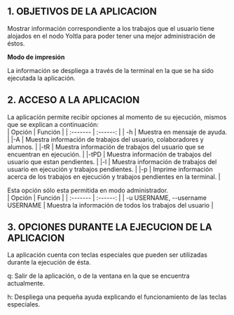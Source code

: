 
## 1. OBJETIVOS DE LA APLICACION

Mostrar información correspondiente a los trabajos que el usuario tiene alojados en el nodo Yoltla para poder tener una mejor administración de éstos. 

**Modo de impresión**

La información se despliega a través de la terminal en la que se ha sido ejecutada la aplicación.


## 2. ACCESO A LA APLICACION

La aplicación permite recibir opciones al momento de su ejecución, mismos que se explican a continuación:  
| Opción | Función |
| :------- | :------: |
| -h | Muestra en mensaje de ayuda. |
|-A | Muestra información de trabajos del usuario, colaboradores y alumnos. |
|-tR | Muestra información de trabajos del usuario que se encuentran en ejecución. |
|-tPD | Muestra información de trabajos del usuario que estan pendientes. |
|-l | Muestra información de trabajos del usuario en ejecución y trabajos pendientes. |
|-p | Imprime información acerca de los trabajos en ejecución y trabajos pendientes en la terminal. |

Esta opción sólo esta permitida en modo administrador.  
| Opción | Función |
| :------- | :------: |
| -u USERNAME, --username USERNAME |	Muestra la información de todos los trabajos del usuario <USERNAME> |  
  

## 3. OPCIONES DURANTE LA EJECUCION DE LA APLICACION

La aplicación cuenta con teclas especiales que pueden ser utilizadas durante la ejecución de ésta.  

q:	Salir de la aplicación, o de la ventana en la que se encuentra actualmente.  

h:	Despliega una pequeña ayuda explicando el funcionamiento de las teclas especiales.  
